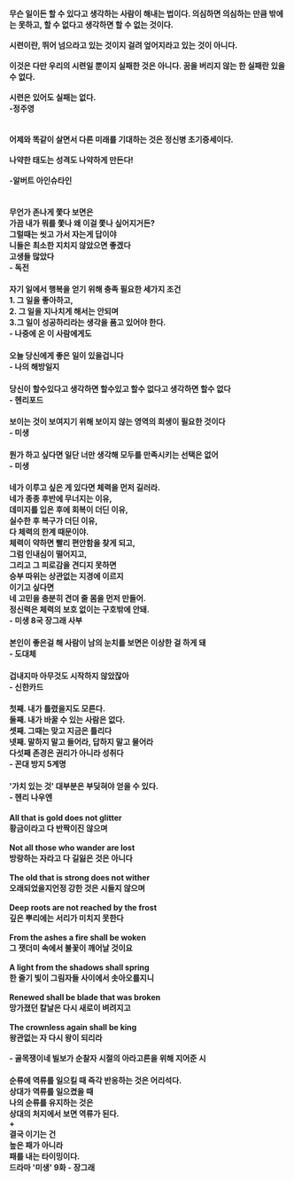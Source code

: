 #### 무슨 일이든 할 수 있다고 생각하는 사람이 해내는 법이다. 의심하면 의심하는 만큼 밖에는 못하고, 할 수 없다고 생각하면 할 수 없는 것이다.<br/><br/>시련이란, 뛰어 넘으라고 있는 것이지 걸려 엎어지라고 있는 것이 아니다.<br/><br/>이것은 다만 우리의 시련일 뿐이지 실패한 것은 아니다. 꿈을 버리지 않는 한 실패란 있을 수 없다.<br/><br/>시련은 있어도 실패는 없다.<br/> -정주영</br><br/>

#### 어제와 똑같이 살면서 다른 미래를 기대하는 것은 정신병 초기증세이다.<br/><br/>나약한 태도는 성격도 나약하게 만든다!<br/><br/> -알버트 아인슈타인<br/><br/>


#### 무언가 존나게 쫓다 보면은 <br/>가끔 내가 뭐를 쫓나 왜 이걸 쫓나 싶어지거든? <br/>그럴때는 씻고 가서 자는게 답이야 <br/>니들은 최소한 지치지 않았으면 좋겠다 <br/>고생들 많았다<br/> - 독전<br/>
#### 자기 일에서 행복을 얻기 위해 충족 필요한 세가지 조건<br/>1. 그 일을 좋아하고,<br/>2. 그 일을 지나치게 해서는 안되며<br/>3.그 일이 성공하리라는 생각을 품고 있어야 한다.<br/> - 나중에 온 이 사람에게도 <br/>
#### 오늘 당신에게 좋은 일이 있을겁니다 <br/> - 나의 해방일지<br/>
#### 당신이 할수있다고 생각하면 할수있고 할수 없다고 생각하면 할수 없다<br/> - 헨리포드<br/>
#### 보이는 것이 보여지기 위해 보이지 않는 영역의 희생이 필요한 것이다<br/> - 미생<br/>
#### 뭔가 하고 싶다면 일단 너만 생각해 모두를 만족시키는 선택은 없어<br/> - 미생<br/>
#### 네가 이루고 싶은 게 있다면 체력을 먼저 길러라.<br/>네가 종종 후반에 무너지는 이유,<br/> 데미지를 입은 후에 회복이 더딘 이유,<br/>실수한 후 복구가 더딘 이유,<br/>다 체력의 한계 때문이야.<br/>체력이 약하면 빨리 편안함을 찾게 되고,<br/> 그럼 인내심이 떨어지고,<br/>그리고 그 피로감을 견디지 못하면<br/>승부 따위는 상관없는 지경에 이르지<br/>이기고 싶다면<br/>네 고민을 충분히 견뎌 줄 몸을 먼저 만들어.<br/>정신력은 체력의 보호 없이는 구호밖에 안돼.<br/>- 미생 8국 장그래 사부<br/>
#### 본인이 좋은걸 해 사람이 남의 눈치를 보면은 이상한 걸 하게 돼<br/> - 도대체<br/>
#### 겁내지마 아무것도 시작하지 않았잖아<br/> - 신한카드<br/>
#### 첫째. 내가 틀렸을지도 모른다.<br/> 둘째. 내가 바꿀 수 있는 사람은 없다.<br/> 셋째. 그때는 맞고 지금은 틀리다<br/>넷째. 말하지 말고 들어라, 답하지 말고 물어라<br/>다섯째 존경은 권리가 아니라 성취다<br/> - 꼰대 방지 5계명<br/>
#### '가치 있는 것' 대부분은 부딪혀야 얻을 수 있다.<br/> - 헨리 나우엔<br/>
#### All that is gold does not glitter<br/>황금이라고 다 반짝이진 않으며<br/><br/>Not all those who wander are lost<br/>방랑하는 자라고 다 길잃은 것은 아니다<br/><br/>The old that is strong does not wither<br/>오래되었을지언정 강한 것은 시들지 않으며<br/><br/>Deep roots are not reached by the frost<br/>깊은 뿌리에는 서리가 미치지 못한다<br/><br/>From the ashes a fire shall be woken<br/>그 잿더미 속에서 불꽃이 깨어날 것이요<br/><br/>A light from the shadows shall spring<br/>한 줄기 빛이 그림자들 사이에서 솟아오를지니<br/><br/>Renewed shall be blade that was broken<br/>망가졌던 칼날은 다시 새로이 벼려지고<br/><br/>The crownless again shall be king<br/>왕관없는 자 다시 왕이 되리라<br/><br/>- 골목쟁이네 빌보가 순찰자 시절의 아라고른을 위해 지어준 시<br/>
#### 순류에 역류를 일으킬 때 즉각 반응하는 것은 어리석다. <br/>상대가 역류를 일으켰을 때 <br/>나의 순류를 유지하는 것은 <br/>상대의 처지에서 보면 역류가 된다.<br/>+<br/>결국 이기는 건 <br/>높은  패가 아니라 <br/>패를 내는 타이밍이다.<br/>드라마 '미생' 9화 - 장그래<br/>
